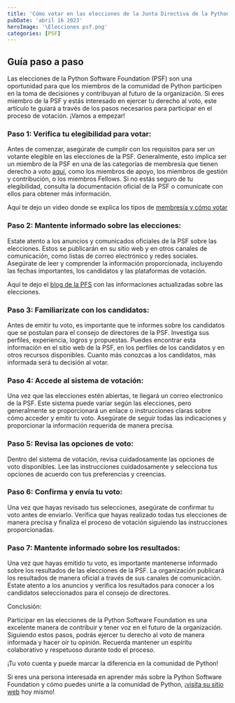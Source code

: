 ```yaml
---
title: 'Cómo votar en las elecciones de la Junta Directiva de la Python Software Foundation.'
pubDate: 'abril 16 2023'
heroImage: '\Elecciones psf.png'
categories: [PSF]
---
```


## Guía paso a paso

Las elecciones de la Python Software Foundation (PSF) son una oportunidad para que los miembros de la comunidad de Python participen en la toma de decisiones y contribuyan al futuro de la organización. Si eres miembro de la PSF y estás interesado en ejercer tu derecho al voto, este artículo te guiará a través de los pasos necesarios para participar en el proceso de votación. ¡Vamos a empezar!

### Paso 1: Verifica tu elegibilidad para votar:

Antes de comenzar, asegúrate de cumplir con los requisitos para ser un votante elegible en las elecciones de la PSF. Generalmente, esto implica ser un miembro de la PSF en una de las categorías de membresía que tienen derecho a voto [<u>aquí</u>](https://dennyperez.dev/blog/membresias-de-psf/), como los miembros de apoyo, los miembros de gestión y contribución, o los miembros Fellows. Si no estás seguro de tu elegibilidad, consulta la documentación oficial de la PSF o comunícate con ellos para obtener más información.  
  
Aquí te dejo un video donde se explica los tipos de [<u>membresía y cómo votar</u>](https://youtu.be/t4Km71HR2MQ)

### Paso 2: Mantente informado sobre las elecciones:

Estate atento a los anuncios y comunicados oficiales de la PSF sobre las elecciones. Estos se publicarán en su sitio web y en otros canales de comunicación, como listas de correo electrónico y redes sociales. Asegúrate de leer y comprender la información proporcionada, incluyendo las fechas importantes, los candidatos y las plataformas de votación.

Aquí te dejo el [<u>blog de la PFS</u>](https://discuss.python.org/t/psf-board-election-dates-for-2023/26699) con las informaciones actualizadas sobre las elecciones.

### Paso 3: Familiarízate con los candidatos:

Antes de emitir tu voto, es importante que te informes sobre los candidatos que se postulan para el consejo de directores de la PSF. Investiga sus perfiles, experiencia, logros y propuestas. Puedes encontrar esta información en el sitio web de la PSF, en los perfiles de los candidatos y en otros recursos disponibles. Cuanto más conozcas a los candidatos, más informada será tu decisión al votar.

### Paso 4: Accede al sistema de votación:

Una vez que las elecciones estén abiertas, te llegará un correo electronico de la PSF. Este sistema puede variar según las elecciones, pero generalmente se proporcionará un enlace o instrucciones claras sobre cómo acceder y emitir tu voto. Asegúrate de seguir todas las indicaciones y proporcionar la información requerida de manera precisa.

### Paso 5: Revisa las opciones de voto:

Dentro del sistema de votación, revisa cuidadosamente las opciones de voto disponibles. Lee las instrucciones cuidadosamente y selecciona tus opciones de acuerdo con tus preferencias y creencias.

### Paso 6: Confirma y envía tu voto:

Una vez que hayas revisado tus selecciones, asegúrate de confirmar tu voto antes de enviarlo. Verifica que hayas realizado todas tus elecciones de manera precisa y finaliza el proceso de votación siguiendo las instrucciones proporcionadas.

### Paso 7: Mantente informado sobre los resultados:

Una vez que hayas emitido tu voto, es importante mantenerse informado sobre los resultados de las elecciones de la PSF. La organización publicará los resultados de manera oficial a través de sus canales de comunicación. Estate atento a los anuncios y verifica los resultados para conocer a los candidatos seleccionados para el consejo de directores.

Conclusión:

Participar en las elecciones de la Python Software Foundation es una excelente manera de contribuir y tener voz en el futuro de la organización. Siguiendo estos pasos, podrás ejercer tu derecho al voto de manera informada y hacer oír tu opinión. Recuerda mantener un espíritu colaborativo y respetuoso durante todo el proceso.

¡Tu voto cuenta y puede marcar la diferencia en la comunidad de Python!

Si eres una persona interesada en aprender más sobre la Python Software Foundation y cómo puedes unirte a la comunidad de Python, ¡[<u>visita su sitio web</u>](https://www.python.org/psf/about/) hoy mismo!
